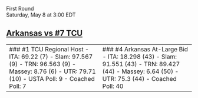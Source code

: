 First Round  
Saturday, May 8 at 3:00 EDT
## [Arkansas vs #7 TCU](https://www.ncaa.com/game/5833394) 

<table><tr><td>  
### #1 TCU  
Regional Host  
- ITA: 69.22 (7)  
- Slam: 97.567 (9)  
- TRN: 96.563 (9)  
- Massey: 8.76 (6)  
- UTR: 79.71 (10)  
- USTA Poll: 9  
- Coached Poll: 7  
</td><td>  
### #4 Arkansas  
At-Large Bid  
- ITA: 18.298 (43)  
- Slam: 91.551 (43)  
- TRN: 89.427 (44)  
- Massey: 6.64 (50)  
- UTR: 75.3 (44)  
- Coached Poll: 40  
</td></tr></table>  